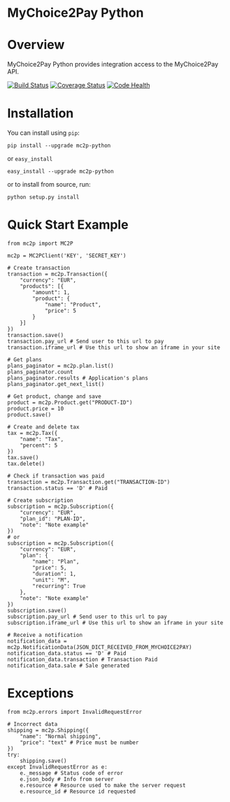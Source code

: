 # MyChoice2Pay Python


# Overview

MyChoice2Pay Python provides integration access to the MyChoice2Pay API.

[![Build Status](https://travis-ci.org/mc2p/mc2p-python.svg?branch=master)](https://travis-ci.org/mc2p/mc2p-python)
[![Coverage Status](https://coveralls.io/repos/github/mc2p/mc2p-python/badge.svg?branch=master)](https://coveralls.io/github/mc2p/mc2p-python?branch=master)
[![Code Health](https://landscape.io/github/mc2p/mc2p-python/master/landscape.svg?style=flat)](https://landscape.io/github/mc2p/mc2p-python/master)

# Installation

You can install using `pip`:

    pip install --upgrade mc2p-python
    
or `easy_install`

    easy_install --upgrade mc2p-python

or to install from source, run:

    python setup.py install

# Quick Start Example

    from mc2p import MC2P
    
    mc2p = MC2PClient('KEY', 'SECRET_KEY')
    
    # Create transaction
    transaction = mc2p.Transaction({
        "currency": "EUR",
        "products": [{
            "amount": 1,
            "product": {
                "name": "Product",
                "price": 5
            }
        }]
    })
    transaction.save()
    transaction.pay_url # Send user to this url to pay
    transaction.iframe_url # Use this url to show an iframe in your site

    # Get plans
    plans_paginator = mc2p.plan.list()
    plans_paginator.count
    plans_paginator.results # Application's plans
    plans_paginator.get_next_list()
    
    # Get product, change and save
    product = mc2p.Product.get("PRODUCT-ID")
    product.price = 10
    product.save()
    
    # Create and delete tax
    tax = mc2p.Tax({
        "name": "Tax",
        "percent": 5
    })
    tax.save()
    tax.delete()
    
    # Check if transaction was paid
    transaction = mc2p.Transaction.get("TRANSACTION-ID")
    transaction.status == 'D' # Paid
    
    # Create subscription
    subscription = mc2p.Subscription({
        "currency": "EUR",
        "plan_id": "PLAN-ID",
        "note": "Note example"
    })
    # or
    subscription = mc2p.Subscription({
        "currency": "EUR",
        "plan": {
            "name": "Plan",
            "price": 5,
            "duration": 1,
            "unit": "M",
            "recurring": True
        },
        "note": "Note example"
    })
    subscription.save()
    subscription.pay_url # Send user to this url to pay
    subscription.iframe_url # Use this url to show an iframe in your site

    # Receive a notification
    notification_data = mc2p.NotificationData(JSON_DICT_RECEIVED_FROM_MYCHOICE2PAY)
    notification_data.status == 'D' # Paid
    notification_data.transaction # Transaction Paid
    notification_data.sale # Sale generated

# Exceptions
    
    from mc2p.errors import InvalidRequestError
    
    # Incorrect data
    shipping = mc2p.Shipping({
        "name": "Normal shipping",
        "price": "text" # Price must be number
    })
    try:
        shipping.save()
    except InvalidRequestError as e:
        e._message # Status code of error
        e.json_body # Info from server
        e.resource # Resource used to make the server request
        e.resource_id # Resource id requested    
